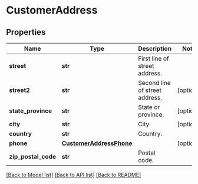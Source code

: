 # CustomerAddress

## Properties
Name | Type | Description | Notes
------------ | ------------- | ------------- | -------------
**street** | **str** | First line of street address. | 
**street2** | **str** | Second line of street address. | [optional] 
**state_province** | **str** | State or province. | [optional] 
**city** | **str** | City. | [optional] 
**country** | **str** | Country. | 
**phone** | [**CustomerAddressPhone**](CustomerAddressPhone.md) |  | [optional] 
**zip_postal_code** | **str** | Postal code. | 

[[Back to Model list]](../README.md#documentation-for-models) [[Back to API list]](../README.md#documentation-for-api-endpoints) [[Back to README]](../README.md)


